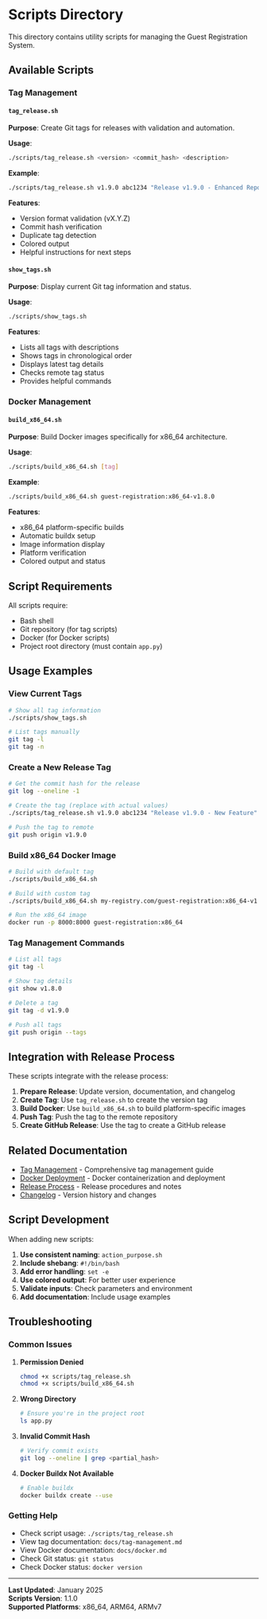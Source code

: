 # Scripts Directory

This directory contains utility scripts for managing the Guest Registration System.

## Available Scripts

### Tag Management

#### `tag_release.sh`
**Purpose**: Create Git tags for releases with validation and automation.

**Usage**:
```bash
./scripts/tag_release.sh <version> <commit_hash> <description>
```

**Example**:
```bash
./scripts/tag_release.sh v1.9.0 abc1234 "Release v1.9.0 - Enhanced Reporting"
```

**Features**:
- Version format validation (vX.Y.Z)
- Commit hash verification
- Duplicate tag detection
- Colored output
- Helpful instructions for next steps

#### `show_tags.sh`
**Purpose**: Display current Git tag information and status.

**Usage**:
```bash
./scripts/show_tags.sh
```

**Features**:
- Lists all tags with descriptions
- Shows tags in chronological order
- Displays latest tag details
- Checks remote tag status
- Provides helpful commands

### Docker Management

#### `build_x86_64.sh`
**Purpose**: Build Docker images specifically for x86_64 architecture.

**Usage**:
```bash
./scripts/build_x86_64.sh [tag]
```

**Example**:
```bash
./scripts/build_x86_64.sh guest-registration:x86_64-v1.8.0
```

**Features**:
- x86_64 platform-specific builds
- Automatic buildx setup
- Image information display
- Platform verification
- Colored output and status

## Script Requirements

All scripts require:
- Bash shell
- Git repository (for tag scripts)
- Docker (for Docker scripts)
- Project root directory (must contain `app.py`)

## Usage Examples

### View Current Tags
```bash
# Show all tag information
./scripts/show_tags.sh

# List tags manually
git tag -l
git tag -n
```

### Create a New Release Tag
```bash
# Get the commit hash for the release
git log --oneline -1

# Create the tag (replace with actual values)
./scripts/tag_release.sh v1.9.0 abc1234 "Release v1.9.0 - New Feature"

# Push the tag to remote
git push origin v1.9.0
```

### Build x86_64 Docker Image
```bash
# Build with default tag
./scripts/build_x86_64.sh

# Build with custom tag
./scripts/build_x86_64.sh my-registry.com/guest-registration:x86_64-v1.8.0

# Run the x86_64 image
docker run -p 8000:8000 guest-registration:x86_64
```

### Tag Management Commands
```bash
# List all tags
git tag -l

# Show tag details
git show v1.8.0

# Delete a tag
git tag -d v1.9.0

# Push all tags
git push origin --tags
```

## Integration with Release Process

These scripts integrate with the release process:

1. **Prepare Release**: Update version, documentation, and changelog
2. **Create Tag**: Use `tag_release.sh` to create the version tag
3. **Build Docker**: Use `build_x86_64.sh` to build platform-specific images
4. **Push Tag**: Push the tag to the remote repository
5. **Create GitHub Release**: Use the tag to create a GitHub release

## Related Documentation

- [Tag Management](../docs/tag-management.md) - Comprehensive tag management guide
- [Docker Deployment](../docs/docker.md) - Docker containerization and deployment
- [Release Process](../docs/RELEASE_NOTES.md) - Release procedures and notes
- [Changelog](../CHANGELOG.md) - Version history and changes

## Script Development

When adding new scripts:

1. **Use consistent naming**: `action_purpose.sh`
2. **Include shebang**: `#!/bin/bash`
3. **Add error handling**: `set -e`
4. **Use colored output**: For better user experience
5. **Validate inputs**: Check parameters and environment
6. **Add documentation**: Include usage examples

## Troubleshooting

### Common Issues

1. **Permission Denied**
   ```bash
   chmod +x scripts/tag_release.sh
   chmod +x scripts/build_x86_64.sh
   ```

2. **Wrong Directory**
   ```bash
   # Ensure you're in the project root
   ls app.py
   ```

3. **Invalid Commit Hash**
   ```bash
   # Verify commit exists
   git log --oneline | grep <partial_hash>
   ```

4. **Docker Buildx Not Available**
   ```bash
   # Enable buildx
   docker buildx create --use
   ```

### Getting Help

- Check script usage: `./scripts/tag_release.sh`
- View tag documentation: `docs/tag-management.md`
- View Docker documentation: `docs/docker.md`
- Check Git status: `git status`
- Check Docker status: `docker version`

---

**Last Updated**: January 2025  
**Scripts Version**: 1.1.0  
**Supported Platforms**: x86_64, ARM64, ARMv7 